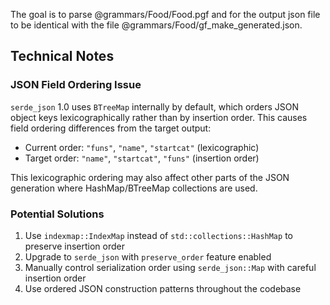 The goal is to parse @grammars/Food/Food.pgf and for the output json file to be identical with the file @grammars/Food/gf_make_generated.json.

## Technical Notes

### JSON Field Ordering Issue
`serde_json` 1.0 uses `BTreeMap` internally by default, which orders JSON object keys lexicographically rather than by insertion order. This causes field ordering differences from the target output:

- Current order: `"funs"`, `"name"`, `"startcat"` (lexicographic)
- Target order: `"name"`, `"startcat"`, `"funs"` (insertion order)

This lexicographic ordering may also affect other parts of the JSON generation where HashMap/BTreeMap collections are used.

### Potential Solutions
1. Use `indexmap::IndexMap` instead of `std::collections::HashMap` to preserve insertion order
2. Upgrade to `serde_json` with `preserve_order` feature enabled
3. Manually control serialization order using `serde_json::Map` with careful insertion order
4. Use ordered JSON construction patterns throughout the codebase